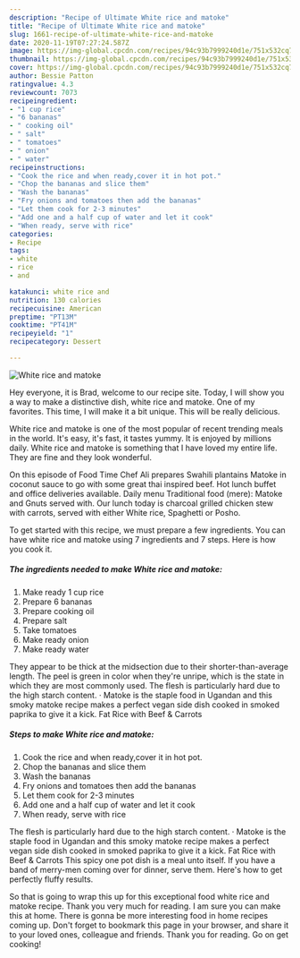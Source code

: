 ```yaml
---
description: "Recipe of Ultimate White rice and matoke"
title: "Recipe of Ultimate White rice and matoke"
slug: 1661-recipe-of-ultimate-white-rice-and-matoke
date: 2020-11-19T07:27:24.587Z
image: https://img-global.cpcdn.com/recipes/94c93b7999240d1e/751x532cq70/white-rice-and-matoke-recipe-main-photo.jpg
thumbnail: https://img-global.cpcdn.com/recipes/94c93b7999240d1e/751x532cq70/white-rice-and-matoke-recipe-main-photo.jpg
cover: https://img-global.cpcdn.com/recipes/94c93b7999240d1e/751x532cq70/white-rice-and-matoke-recipe-main-photo.jpg
author: Bessie Patton
ratingvalue: 4.3
reviewcount: 7073
recipeingredient:
- "1 cup rice"
- "6 bananas"
- " cooking oil"
- " salt"
- " tomatoes"
- " onion"
- " water"
recipeinstructions:
- "Cook the rice and when ready,cover it in hot pot."
- "Chop the bananas and slice them"
- "Wash the bananas"
- "Fry onions and tomatoes then add the bananas"
- "Let them cook for 2-3 minutes"
- "Add one and a half cup of water and let it cook"
- "When ready, serve with rice"
categories:
- Recipe
tags:
- white
- rice
- and

katakunci: white rice and 
nutrition: 130 calories
recipecuisine: American
preptime: "PT13M"
cooktime: "PT41M"
recipeyield: "1"
recipecategory: Dessert

---
```



![White rice and matoke](https://img-global.cpcdn.com/recipes/94c93b7999240d1e/751x532cq70/white-rice-and-matoke-recipe-main-photo.jpg)

Hey everyone, it is Brad, welcome to our recipe site. Today, I will show you a way to make a distinctive dish, white rice and matoke. One of my favorites. This time, I will make it a bit unique. This will be really delicious.

White rice and matoke is one of the most popular of recent trending meals in the world. It's easy, it's fast, it tastes yummy. It is enjoyed by millions daily. White rice and matoke is something that I have loved my entire life. They are fine and they look wonderful.

On this episode of Food Time Chef Ali prepares Swahili plantains Matoke in coconut sauce to go with some great thai inspired beef. Hot lunch buffet and office deliveries available. Daily menu Traditional food (mere): Matoke and Gnuts served with. Our lunch today is charcoal grilled chicken stew with carrots, served with either White rice, Spaghetti or Posho.


To get started with this recipe, we must prepare a few ingredients. You can have white rice and matoke using 7 ingredients and 7 steps. Here is how you cook it.

<!--inarticleads1-->

##### The ingredients needed to make White rice and matoke:

1. Make ready 1 cup rice
1. Prepare 6 bananas
1. Prepare  cooking oil
1. Prepare  salt
1. Take  tomatoes
1. Make ready  onion
1. Make ready  water


They appear to be thick at the midsection due to their shorter-than-average length. The peel is green in color when they&#39;re unripe, which is the state in which they are most commonly used. The flesh is particularly hard due to the high starch content. · Matoke is the staple food in Ugandan and this smoky matoke recipe makes a perfect vegan side dish cooked in smoked paprika to give it a kick. Fat Rice with Beef &amp; Carrots 

<!--inarticleads2-->

##### Steps to make White rice and matoke:

1. Cook the rice and when ready,cover it in hot pot.
1. Chop the bananas and slice them
1. Wash the bananas
1. Fry onions and tomatoes then add the bananas
1. Let them cook for 2-3 minutes
1. Add one and a half cup of water and let it cook
1. When ready, serve with rice


The flesh is particularly hard due to the high starch content. · Matoke is the staple food in Ugandan and this smoky matoke recipe makes a perfect vegan side dish cooked in smoked paprika to give it a kick. Fat Rice with Beef &amp; Carrots This spicy one pot dish is a meal unto itself. If you have a band of merry-men coming over for dinner, serve them. Here&#39;s how to get perfectly fluffy results. 

So that is going to wrap this up for this exceptional food white rice and matoke recipe. Thank you very much for reading. I am sure you can make this at home. There is gonna be more interesting food in home recipes coming up. Don't forget to bookmark this page in your browser, and share it to your loved ones, colleague and friends. Thank you for reading. Go on get cooking!
